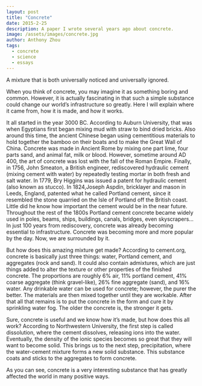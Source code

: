```yaml
---
layout: post
title: "Concrete"
date: 2015-2-25
description: A paper I wrote several years ago about concrete.
image: /assets/images/concrete.jpg
author: Anthony Zhou
tags:
  - concrete
  - science
  - essays
---
```

A mixture that is both universally noticed and universally ignored.

When you think of concrete, you may imagine it as something boring and common. However, it is actually fascinating in that such a simple substance could change our world’s infrastructure so greatly. Here I will explain where it came from, how it is made, and how it works.

It all started in the year 3000 BC. According to Auburn University, that was when Egyptians first began mixing mud with straw to bind dried bricks. Also around this time, the ancient Chinese began using cementitious materials to hold together the bamboo on their boats and to make the Great Wall of China. Concrete was made in Ancient Rome by mixing one part lime, four parts sand, and animal fat, milk or blood. However, sometime around AD 400, the art of concrete was lost with the fall of the Roman Empire. Finally, in 1756, John Smeaton, a British engineer, rediscovered hydraulic cement (mixing cement with water) by repeatedly testing mortar in both fresh and salt water. In 1779, Bry Higgins was issued a patent for hydraulic cement (also known as stucco). In 1824,Joseph Aspdin, bricklayer and mason in Leeds, England, patented what he called Portland cement, since it resembled the stone quarried on the Isle of Portland off the British coast. Little did he know how important the cement would be in the near future. Throughout the rest of the 1800s Portland cement concrete became widely used in poles, beams, ships, buildings, canals, bridges, even skyscrapers… In just 100 years from rediscovery, concrete was already becoming essential to infrastructure. Concrete was becoming more and more popular by the day. Now, we are surrounded by it.

But how does this amazing mixture get made? According to cement.org, concrete is basically just three things: water, Portland cement, and aggregates (rock and sand). It could also contain admixtures, which are just things added to alter the texture or other properties of the finished concrete. The proportions are roughly 6% air, 11% portland cement, 41% coarse aggregate (think gravel-like), 26% fine aggregate (sand), and 16% water. Any drinkable water can be used for concrete; however, the purer the better. The materials are then mixed together until they are workable. After that all that remains is to put the concrete in the form and cure it by sprinkling water fog. The older the concrete is, the stronger it gets.

Sure, concrete is useful and we know how it’s made, but how does this all work? According to Northwestern University, the first step is called dissolution, where the cement dissolves, releasing ions into the water. Eventually, the density of the ionic species becomes so great that they will want to become solid. This brings us to the next step, precipitation, where the water-cement mixture forms a new solid substance. This substance coats and sticks to the aggregates to form concrete.

As you can see, concrete is a very interesting substance that has greatly affected the world in many positive ways.
